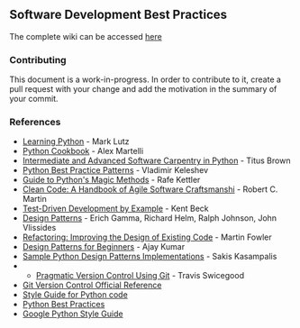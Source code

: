 ## Software Development Best Practices

The complete wiki can be accessed [here](https://github.com/trein/dev-best-practices/wiki)

### Contributing
This document is a work-in-progress. In order to contribute to it, create a pull request with your change and add the motivation in the summary of your commit.

### References

- [Learning Python](http://www.amazon.ca/Learning-Python-Mark-Lutz/dp/1449355730) - Mark Lutz
- [Python Cookbook](http://www.amazon.ca/Python-Cookbook-Alex-Martelli/dp/0596001673) - Alex Martelli
- [Intermediate and Advanced Software Carpentry in Python](http://ivory.idyll.org/articles/advanced-swc/) - Titus Brown
- [Python Best Practice Patterns](http://stevenloria.com/python-best-practice-patterns-by-vladimir-keleshev-notes/) - Vladimir Keleshev
- [Guide to Python's Magic Methods](http://www.rafekettler.com/magicmethods.html) - Rafe Kettler
- [Clean Code: A Handbook of Agile Software Craftsmanshi](http://www.amazon.ca/Clean-Code-Handbook-Software-Craftsmanship/dp/0132350882) - Robert C. Martin 
- [Test-Driven Development by Example](http://www.amazon.ca/Test-Driven-Development-By-Example/dp/0321146530) - Kent Beck
- [Design Patterns](http://www.amazon.ca/Design-Patterns-Elements-Reusable-Object-Oriented/dp/0201633612) - Erich Gamma, Richard Helm, Ralph Johnson, John Vlissides
- [Refactoring: Improving the Design of Existing Code](http://www.amazon.ca/Refactoring-Improving-Design-Existing-Code/dp/0201485672) - Martin Fowler
- [Design Patterns for Beginners](http://pypix.com/tools-and-tips/design-patterns-beginners/) - Ajay Kumar
- [Sample Python Design Patterns Implementations](https://github.com/faif/python-patterns) - Sakis Kasampalis
- - [Pragmatic Version Control Using Git](http://pragprog.com/book/tsgit/pragmatic-version-control-using-git) - Travis Swicegood
- [Git Version Control Official Reference](http://git-scm.com/)
- [Style Guide for Python code](http://www.python.org/dev/peps/pep-0008/)
- [Python Best Practices](http://docs.python-guide.org/en/latest/)
- [Google Python Style Guide](http://google-styleguide.googlecode.com/svn/trunk/pyguide.html)

